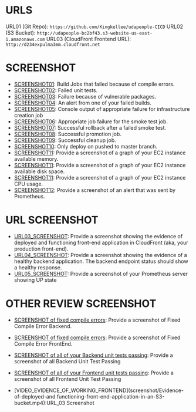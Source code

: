# URLS

URL01 (Git Repo): `https://github.com/Kingkellee/udapeople-CICD`
URL02 (S3 Bucket): `http://udapeople-bc2bf43.s3-website-us-east-1.amazonaws.com`
URL03 (CloudFront Frontend URL): `http://d234expulma3mm.cloudfront.net`

# SCREENSHOT

- [SCREENSHOT01](screenshot/SC-1.png): Build Jobs that failed because of compile errors.
- [SCREENSHOT02](screenshot/SC-2.png): Failed unit tests.
- [SCREENSHOT03](screenshot/SC-3.png): Failure because of vulnerable packages.
- [SCREENSHOT04](screenshot/SC-4.png): An alert from one of your failed builds.
- [SCREENSHOT05](screenshot/SC-5.png): Console output of appropriate failure for infrastructure creation job
- [SCREENSHOT06](screenshot/SC-6.png): Appropriate job failure for the smoke test job.
- [SCREENSHOT07](screenshot/revert-migration): Successful rollback after a failed smoke test.
- [SCREENSHOT08](screenshot/SC-8.png): Successful promotion job.
- [SCREENSHOT09](screenshot/SC-9.png): Successful cleanup job.
- [SCREENSHOT10](screenshot/SC-10.png): Only deploy on pushed to master branch.
- [SCREENSHOT11](screenshot/SC-11.1.png): Provide a screenshot of a graph of your EC2 instance available memory.
- [SCREENSHOT11](screenshot/Disk-IO-utilization.png): Provide a screenshot of a graph of your EC2 instance available disk space.
- [SCREENSHOT11](screenshot/CPU-usage-graph.png): Provide a screenshot of a graph of your EC2 instance CPU usage.
- [SCREENSHOT12](screenshot/SC-12.png): Provide a screenshot of an alert that was sent by Prometheus.

# URL SCREENSHOT

- [URL03_SCREENSHOT](screenshot/URL_03_SCREENSHOT.png): Provide a screenshot showing the evidence of deployed and functioning front-end application in CloudFront (aka, your production front-end).
- [URL04_SCREENSHOT](screenshot/URL-04.png): Provide a screenshot showing the evidence of a healthy backend application. The backend endpoint status should show a healthy response.
- [URL05_SCREENSHOT](screenshot/URL-05.png): Provide a screenshot of your Prometheus server showing UP state

# OTHER REVIEW SCREENSHOT

- [ SCREENSHOT of fixed compile errors](screenshot/Fixed-Compile-Error-Backend.png): Provide a screenshot of Fixed Compile Error Backend.
- [ SCREENSHOT of fixed compile errors](screenshot/Fixed-Compile-Error-Frontend.png): Provide a screenshot of Fixed Compile Error FrontEnd.
- [ SCREENSHOT of all of your Backend unit tests passing](screenshot/Unit-Test-Backend.png): Provide a screenshot of all Backend Unit Test Passing
- [ SCREENSHOT of all of your Frontend unit tests passing](screenshot/Unit-Test-Frontend.png): Provide a screenshot of all Frontend Unit Test Passing

- [VIDEO_EVIDENCE_OF_WORKING_FRONTEND](screenshot/Evidence-of-deployed-and functioning-front-end-application-in-an-S3-bucket.mp4):URL_03 Screenshot
